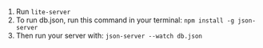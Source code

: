 1. Run ```lite-server```
2. To run db.json, run this command in your terminal: ```npm install -g json-server```
3. Then run your server with: ```json-server --watch db.json```